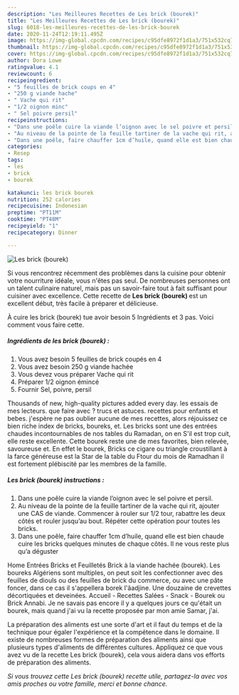 ```yaml
---
description: "Les Meilleures Recettes de Les brick (bourek)"
title: "Les Meilleures Recettes de Les brick (bourek)"
slug: 6018-les-meilleures-recettes-de-les-brick-bourek
date: 2020-11-24T12:19:11.495Z
image: https://img-global.cpcdn.com/recipes/c95dfe8972f1d1a3/751x532cq70/les-brick-bourek-photo-principale-de-la-recette.jpg
thumbnail: https://img-global.cpcdn.com/recipes/c95dfe8972f1d1a3/751x532cq70/les-brick-bourek-photo-principale-de-la-recette.jpg
cover: https://img-global.cpcdn.com/recipes/c95dfe8972f1d1a3/751x532cq70/les-brick-bourek-photo-principale-de-la-recette.jpg
author: Dora Lowe
ratingvalue: 4.1
reviewcount: 6
recipeingredient:
- "5 feuilles de brick coups en 4"
- "250 g viande hache"
- " Vache qui rit"
- "1/2 oignon minc"
- " Sel poivre persil"
recipeinstructions:
- "Dans une poêle cuire la viande l’oignon avec le sel poivre et persil."
- "Au niveau de la pointe de la feuille tartiner de la vache qui rit, ajouter une CAS de viande. Commencer à rouler sur 1/2 tour, rabattre les deux côtés et rouler jusqu’au bout. Répéter cette opération pour toutes les bricks."
- "Dans une poêle, faire chauffer 1cm d’huile, quand elle est bien chaude cuire les bricks quelques minutes de chaque côtés. Il ne vous reste plus qu’a déguster"
categories:
- Resep
tags:
- les
- brick
- bourek

katakunci: les brick bourek 
nutrition: 252 calories
recipecuisine: Indonesian
preptime: "PT11M"
cooktime: "PT48M"
recipeyield: "1"
recipecategory: Dinner

---
```



![Les brick (bourek)](https://img-global.cpcdn.com/recipes/c95dfe8972f1d1a3/751x532cq70/les-brick-bourek-photo-principale-de-la-recette.jpg)

Si vous rencontrez récemment des problèmes dans la cuisine pour obtenir votre nourriture idéale, vous n'êtes pas seul. De nombreuses personnes ont un talent culinaire naturel, mais pas un savoir-faire tout à fait suffisant pour cuisiner avec excellence. Cette recette de <strong> Les brick (bourek) </strong> est un excellent début, très facile à préparer et délicieuse.

<!--inarticleads1-->

À cuire les brick (bourek) tue avoir besoin 5 Ingrédients et 3 pas. Voici comment vous faire cette.

##### Ingrédients de les brick (bourek) :

1. Vous avez besoin 5 feuilles de brick coupés en 4
1. Vous avez besoin 250 g viande hachée
1. Vous devez vous préparer  Vache qui rit
1. Préparer 1/2 oignon émincé
1. Fournir  Sel, poivre, persil


Thousands of new, high-quality pictures added every day. les essais de mes lecteurs. que faire avec ? trucs et astuces. recettes pour enfants et bebes. j&#39;espère ne pas oublier aucune de mes recettes, alors réjouissez ce bien riche index de bricks, boureks, et. Les bricks sont une des entrées chaudes incontournables de nos tables du Ramadan, on en S&#39;il est trop cuit, elle reste excellente. Cette bourek reste une de mes favorites, bien relevée, savoureuse et. En effet le bourek, Bricks ce cigare ou triangle croustillant à la farce généreuse est la Star de la table du Ftour du mois de Ramadhan il est fortement plébiscité par les membres de la famille. 

<!--inarticleads2-->

##### Les brick (bourek) instructions :

1. Dans une poêle cuire la viande l’oignon avec le sel poivre et persil.
1. Au niveau de la pointe de la feuille tartiner de la vache qui rit, ajouter une CAS de viande. Commencer à rouler sur 1/2 tour, rabattre les deux côtés et rouler jusqu’au bout. Répéter cette opération pour toutes les bricks.
1. Dans une poêle, faire chauffer 1cm d’huile, quand elle est bien chaude cuire les bricks quelques minutes de chaque côtés. Il ne vous reste plus qu’a déguster


Home Entrées Bricks et Feuilletés Brick à la viande hachée (bourek). Les boureks Algériens sont multiples, on peut soit les confectionner avec des feuilles de diouls ou des feuilles de brick du commerce, ou avec une pâte foncer, dans ce cas il s&#39;appellera borek l&#39;ãadjine. Une douzaine de crevettes décortiquées et deveinées. Accueil - Recettes Salées - Snack - Bourek ou Brick Annabi. Je ne savais pas encore il y a quelques jours ce qu&#39;était un bourek, mais quand j&#39;ai vu la recette proposée par mon amie Samar, j&#39;ai. 

<!--inarticleads1-->

<p>
La préparation des aliments est une sorte d'art et il faut du temps et de la technique pour égaler l'expérience et la compétence dans le domaine. Il existe de nombreuses formes de préparation des aliments ainsi que plusieurs types d'aliments de différentes cultures. Appliquez ce que vous avez vu de la recette Les brick (bourek), cela vous aidera dans vos efforts de préparation des aliments.
</p>

<p>
<i>Si vous trouvez cette Les brick (bourek) recette utile, partagez-la avec vos amis proches ou votre famille, merci et bonne chance.</i>
</p>

